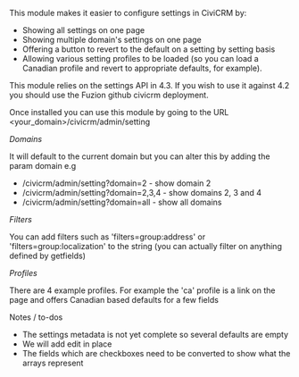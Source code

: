 This module makes it easier to configure settings in CiviCRM by:

- Showing all settings on one page
- Showing multiple domain's settings on one page
- Offering a button to revert to the default on a setting by setting basis
- Allowing various setting profiles to be loaded (so you can load a Canadian profile and revert to appropriate defaults, for example).

This module relies on the settings API in 4.3. If you wish to use it against 4.2 you should use the Fuzion github civicrm deployment.

Once installed you can use this module by going to the URL
<your_domain>/civicrm/admin/setting

*Domains*

It will default to the current domain but you can alter this by adding the param domain e.g
- /civicrm/admin/setting?domain=2       - show domain 2
- /civicrm/admin/setting?domain=2,3,4   - show domains 2, 3 and 4
- /civicrm/admin/setting?domain=all     - show all domains

*Filters*

You can add filters such as 'filters=group:address' or 'filters=group:localization' to the string (you can actually filter on anything defined by getfields)

*Profiles*

There are 4 example profiles. For example the 'ca' profile is a link on the page and offers Canadian based defaults for a few fields

Notes / to-dos
- The settings metadata is not yet complete so several defaults are empty
- We will add edit in place
- The fields which are checkboxes need to be converted to show what the arrays represent
